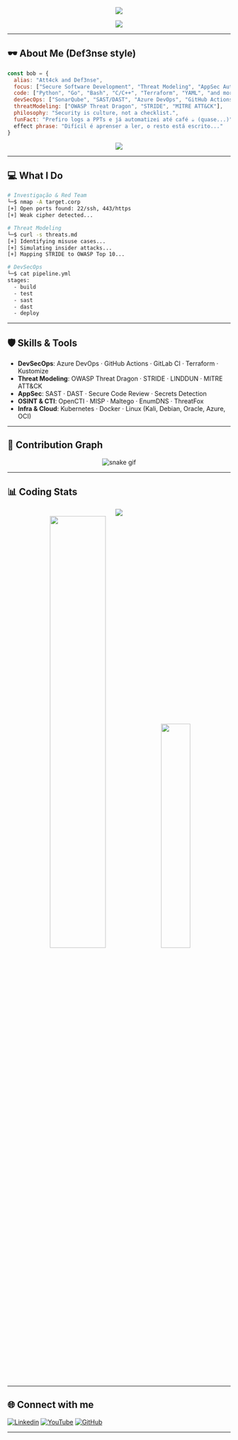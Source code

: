 <p align="center">
  <img src="https://readme-typing-svg.herokuapp.com?font=Fira+Code&weight=600&size=28&pause=1000000&color=FF0000&center=true&vCenter=true&width=800&lines=Hello+World!+%7C+I+am+Bob+Reis" />
</p>

<p align="center">
  <img src="https://readme-typing-svg.herokuapp.com?font=Fira+Code&weight=600&size=28&pause=1000&color=00FFEA&center=true&vCenter=true&width=800&lines=Keep+Learning+to+Keep+Hacking;DevSecOps+%7C+Threat+Modeling+%7C+Secure+Code;Logs+%3E+PowerPoints;Think+like+an+attacker%2C+build+like+an+architect" />
</p>

---

## 🕶️ About Me (Def3nse style)

```js
const bob = {
  alias: "Att4ck and Def3nse",
  focus: ["Secure Software Development", "Threat Modeling", "AppSec Automation", "Cybersec"],
  code: ["Python", "Go", "Bash", "C/C++", "Terraform", "YAML", "and more..."],
  devSecOps: ["SonarQube", "SAST/DAST", "Azure DevOps", "GitHub Actions", "GitLab CI"],
  threatModeling: ["OWASP Threat Dragon", "STRIDE", "MITRE ATT&CK"],
  philosophy: "Security is culture, not a checklist.",
  funFact: "Prefiro logs a PPTs e já automatizei até café ☕ (quase...)"
  effect phrase: "Difícil é aprenser a ler, o resto está escrito..."
}
```
<p align="center">
  <img src="https://spotify-recently-played-readme.vercel.app/api?user=q9xye640hf6t1qbby3f2pe2e8&count=1">
</p>

---

## 💻 What I Do

```bash
# Investigação & Red Team
└─$ nmap -A target.corp
[+] Open ports found: 22/ssh, 443/https
[+] Weak cipher detected...

# Threat Modeling
└─$ curl -s threats.md
[+] Identifying misuse cases...
[+] Simulating insider attacks...
[+] Mapping STRIDE to OWASP Top 10...

# DevSecOps
└─$ cat pipeline.yml
stages:
  - build
  - test
  - sast
  - dast
  - deploy
```

---

## 🛡️ Skills & Tools

- **DevSecOps**: Azure DevOps · GitHub Actions · GitLab CI · Terraform · Kustomize  
- **Threat Modeling**: OWASP Threat Dragon · STRIDE · LINDDUN · MITRE ATT&CK  
- **AppSec**: SAST · DAST · Secure Code Review · Secrets Detection  
- **OSINT & CTI**: OpenCTI · MISP · Maltego · EnumDNS · ThreatFox  
- **Infra & Cloud**: Kubernetes · Docker · Linux (Kali, Debian, Oracle, Azure, OCI)


---

## 🐍 Contribution Graph
<!-- Snake Animation -->
<div align="center">
    
  ![snake gif](https://github.com/bob-reis/bob-reis/blob/output/github-snake-dark.svg)
</div>

---

## 📊 Coding Stats
<!-- Stats -->
<div align="center">
  <img src="https://github-readme-stats.vercel.app/api?username=bob-reis&show_icons=true&theme=tokyonight&hide_border=true&bg_color=0d1117&title_color=00FFEA&icon_color=FF00FF" /><br>
  <img src="https://github-readme-streak-stats.herokuapp.com/?user=technologyhell&theme=aura&hide_border=true" width="50%" />
  <img src="https://github-readme-stats.vercel.app/api/top-langs/?username=technologyhell&theme=aura&hide_border=true&include_all_commits=true&count_private=true&layout=compact" width="36%" /> </br>
</div>


---


## 🌐 Connect with me
[![Linkedin](https://img.shields.io/badge/LinkedIn-0d1117?style=for-the-badge&logo=linkedin&logoColor=00FFEA)](https://www.linkedin.com/in/bobreis/)
[![YouTube](https://img.shields.io/badge/YouTube-0d1117?style=for-the-badge&logo=youtube&logoColor=FF0000)](https://www.youtube.com/@BobzeraTech)
[![GitHub](https://img.shields.io/badge/GitHub-0d1117?style=for-the-badge&logo=github&logoColor=FFFFFF)](https://github.com/bob-reis)

---

